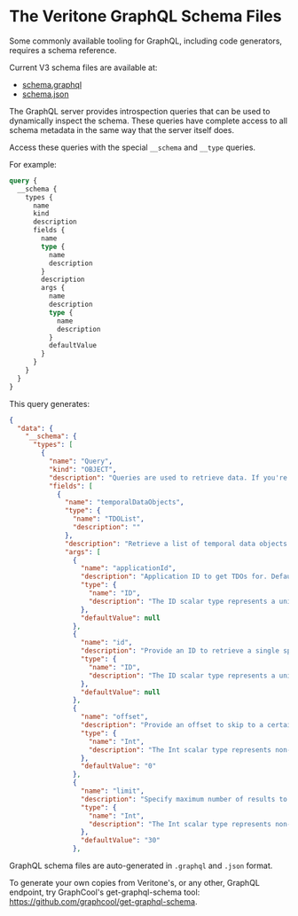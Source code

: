 # The Veritone GraphQL Schema Files

Some commonly available tooling for GraphQL, including code generators,
requires a schema reference.

Current V3 schema files are available at:

* [schema.graphql](https://docs.veritone.com/apis/schema/v3/schema.graphql)
* [schema.json](https://docs.veritone.com/apis/schema/v3/schema.json)

The GraphQL server provides introspection queries that can be used to
dynamically inspect the schema. These queries have complete access to
all schema metadata in the same way that the server itself does.

Access these queries with the special `__schema` and `__type` queries.

For example:

```graphql
query {
  __schema {
    types {
      name
      kind
      description
      fields {
        name
        type {
          name
          description
        }
        description
        args {
          name
          description
          type {
            name
            description
          }
          defaultValue
        }
      }
    }
  }
}
```

This query generates:

```json
{
  "data": {
    "__schema": {
      "types": [
        {
          "name": "Query",
          "kind": "OBJECT",
          "description": "Queries are used to retrieve data. If you're new to our API,\ntry the me query to explore the information you have access to.\nHit ctrl-space at any time to activate field completion hints, and\nmouse over a field or parameter to see its documentation.",
          "fields": [
            {
              "name": "temporalDataObjects",
              "type": {
                "name": "TDOList",
                "description": ""
              },
              "description": "Retrieve a list of temporal data objects.",
              "args": [
                {
                  "name": "applicationId",
                  "description": "Application ID to get TDOs for. Defaults to the user's own application.",
                  "type": {
                    "name": "ID",
                    "description": "The ID scalar type represents a unique identifier, often used to refetch an object or as key for a cache. The ID type appears in a JSON response as a String; however, it is not intended to be human-readable. When expected as an input type, any string (such as \"4\") or integer (such as 4) input value will be accepted as an ID."
                  },
                  "defaultValue": null
                },
                {
                  "name": "id",
                  "description": "Provide an ID to retrieve a single specific TDO.",
                  "type": {
                    "name": "ID",
                    "description": "The ID scalar type represents a unique identifier, often used to refetch an object or as key for a cache. The ID type appears in a JSON response as a String; however, it is not intended to be human-readable. When expected as an input type, any string (such as \"4\") or integer (such as 4) input value will be accepted as an ID."
                  },
                  "defaultValue": null
                },
                {
                  "name": "offset",
                  "description": "Provide an offset to skip to a certain element in the result, for paging.",
                  "type": {
                    "name": "Int",
                    "description": "The Int scalar type represents non-fractional signed whole numeric values. Int can represent values between -(2^31) and 2^31 - 1. "
                  },
                  "defaultValue": "0"
                },
                {
                  "name": "limit",
                  "description": "Specify maximum number of results to retrieve in this result. Page size.",
                  "type": {
                    "name": "Int",
                    "description": "The Int scalar type represents non-fractional signed whole numeric values. Int can represent values between -(2^31) and 2^31 - 1. "
                  },
                  "defaultValue": "30"
                },
```

GraphQL schema files are auto-generated in `.graphql` and `.json` format.

To generate your own copies from Veritone's, or any other, GraphQL endpoint, try GraphCool's get-graphql-schema tool:  https://github.com/graphcool/get-graphql-schema.
